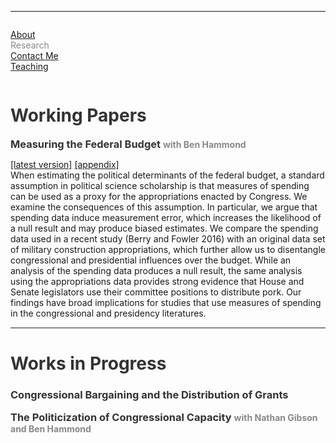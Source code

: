 <hr>
<div class="row">
  <div class="column left" style="color:#888">
    <p><a href="https://leahrosenstiel.github.io">About</a> <br> Research <br> <a href="contactme"> Contact Me</a> <br> <a href="teaching">Teaching</a> </p>
  </div>
  <div class="column right">
    <h1 style="color:#333">Working Papers</h1> 
    <h3 style="color:#333;display:inline">Measuring the Federal Budget</h3> <h4 style="color:#888;display:inline"> with Ben Hammond </h4> <p> <a href = "measuring_federal_budget_mpsa.pdf">[latest version]</a> <a href="appendix_measuring_federal_budget_mpsa.pdf"> [appendix]</a> <br> When estimating the political determinants of the federal budget, a standard assumption in political science scholarship is that measures of spending can be used as a proxy for the appropriations enacted by Congress. We examine the consequences of this assumption. In particular, we argue that spending data induce measurement error, which increases the likelihood of a null result and may produce biased estimates. We compare the spending data used in a recent study (Berry and Fowler 2016) with an original data set of military construction appropriations, which further allow us to disentangle congressional and presidential influences over the budget. While an analysis of the spending data produces a null result, the same analysis using the appropriations data provides strong evidence that House and Senate legislators use their committee positions to distribute pork. Our findings have broad implications for studies that use measures of spending in the congressional and presidency literatures. </p>
    <hr style="height:2px;background-color:#888">
  <h1 style="color:#333">Works in Progress</h1>
    <h3 style="color:#333">Congressional Bargaining and the Distribution of Grants</h3>
    <h3 style="color:#333;display:inline">The Politicization of Congressional Capacity</h3>
    <h4 style="color:#888;display:inline">with Nathan Gibson and Ben Hammond </h4>
  </div>
</div>
